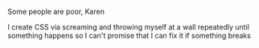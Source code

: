 Some people are poor, Karen

I create CSS via screaming and throwing myself at a wall repeatedly until something happens so I can't promise that I can fix it if something breaks
